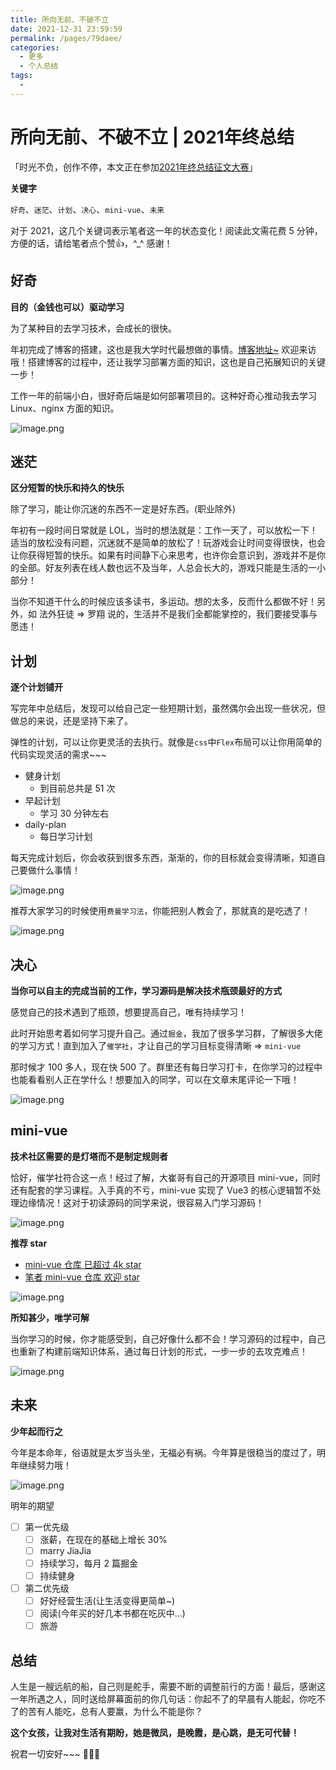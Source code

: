 ```yaml
---
title: 所向无前、不破不立
date: 2021-12-31 23:59:59
permalink: /pages/79daee/
categories:
  - 更多
  - 个人总结
tags:
  - 
---
```


# 所向无前、不破不立 | 2021年终总结

「时光不负，创作不停，本文正在参加[2021年终总结征文大赛](https://juejin.cn/post/7034786723137585188/)」

**关键字**

`好奇`、`迷茫`、`计划`、`决心`、`mini-vue`、`未来`

对于 2021，这几个关键词表示笔者这一年的状态变化！阅读此文需花费 5 分钟，方便的话，请给笔者点个赞👍，^_^ 感谢！

<!-- more -->

## 好奇

**目的（金钱也可以）驱动学习**

为了某种目的去学习技术，会成长的很快。

年初完成了博客的搭建，这也是我大学时代最想做的事情。[博客地址~](http://198.52.110.135/) 欢迎来访哦！搭建博客的过程中，还让我学习部署方面的知识，这也是自己拓展知识的关键一步！

工作一年的前端小白，很好奇后端是如何部署项目的。这种好奇心推动我去学习 Linux、nginx 方面的知识。

![image.png](https://p3-juejin.byteimg.com/tos-cn-i-k3u1fbpfcp/cf9acdfa296e497f9bb60d0319e3cc3d~tplv-k3u1fbpfcp-watermark.image?)

## 迷茫

**区分短暂的快乐和持久的快乐**

除了学习，能让你沉迷的东西不一定是好东西。(职业除外)

年初有一段时间日常就是 LOL，当时的想法就是：工作一天了，可以放松一下！适当的放松没有问题，沉迷就不是简单的放松了！玩游戏会让时间变得很快，也会让你获得短暂的快乐。如果有时间静下心来思考，也许你会意识到，游戏并不是你的全部。好友列表在线人数也远不及当年，人总会长大的，游戏只能是生活的一小部分！

当你不知道干什么的时候应该多读书，多运动。想的太多，反而什么都做不好！另外，如 法外狂徒 => 罗翔 说的，生活并不是我们全都能掌控的，我们要接受事与愿违！

## 计划

**逐个计划铺开**

写完年中总结后，发现可以给自己定一些短期计划，虽然偶尔会出现一些状况，但做总的来说，还是坚持下来了。

弹性的计划，可以让你更灵活的去执行。就像是`css`中`Flex`布局可以让你用简单的代码实现灵活的需求~~~

- 健身计划
  - 到目前总共是 51 次
- 早起计划
  - 学习 30 分钟左右
- daily-plan
  - 每日学习计划

每天完成计划后，你会收获到很多东西，渐渐的，你的目标就会变得清晰，知道自己要做什么事情！

![image.png](https://p9-juejin.byteimg.com/tos-cn-i-k3u1fbpfcp/2be4396629a5411db5aaae8833e03441~tplv-k3u1fbpfcp-watermark.image?)

推荐大家学习的时候使用`费曼学习法`，你能把别人教会了，那就真的是吃透了！

![image.png](https://p6-juejin.byteimg.com/tos-cn-i-k3u1fbpfcp/71eedc89f76d4068b441aa40c275a954~tplv-k3u1fbpfcp-watermark.image?)

## 决心

**当你可以自主的完成当前的工作，学习源码是解决技术瓶颈最好的方式**

感觉自己的技术遇到了瓶颈，想要提高自己，唯有持续学习！

此时开始思考着如何学习提升自己。通过`掘金`，我加了很多学习群，了解很多大佬的学习方式！直到加入了`催学社`，才让自己的学习目标变得清晰 => `mini-vue`

那时候才 100 多人，现在快 500 了。群里还有每日学习打卡，在你学习的过程中也能看看别人正在学什么！想要加入的同学，可以在文章末尾评论一下哦！

![image.png](https://p6-juejin.byteimg.com/tos-cn-i-k3u1fbpfcp/4b1217c3e5514961b4698e8fab471632~tplv-k3u1fbpfcp-watermark.image?)

## mini-vue

**技术社区需要的是灯塔而不是制定规则者**

恰好，催学社符合这一点！经过了解，大崔哥有自己的开源项目 mini-vue，同时还有配套的学习课程。入手真的不亏，mini-vue 实现了 Vue3 的核心逻辑暂不处理边缘情况！这对于初读源码的同学来说，很容易入门学习源码！

![image.png](https://p6-juejin.byteimg.com/tos-cn-i-k3u1fbpfcp/0dc8c68ee95c4375be8f3c1c05585e35~tplv-k3u1fbpfcp-watermark.image?)

**推荐 star**

- [mini-vue 仓库 已超过 4k star](https://github.com/cuixiaorui/mini-vue)
- [笔者 mini-vue 仓库 欢迎 star](https://github.com/Leiloloaa/my-miniVue)

![image.png](https://p9-juejin.byteimg.com/tos-cn-i-k3u1fbpfcp/c05591bbea794514972af47f61586f54~tplv-k3u1fbpfcp-watermark.image?)

**所知甚少，唯学可解**

当你学习的时候，你才能感受到，自己好像什么都不会！学习源码的过程中，自己也重新了构建前端知识体系，通过每日计划的形式，一步一步的去攻克难点！

![image.png](https://p3-juejin.byteimg.com/tos-cn-i-k3u1fbpfcp/e96ed0cb67554815b9f05ee791730aff~tplv-k3u1fbpfcp-watermark.image?)

## 未来

**少年起而行之**

今年是本命年，俗语就是太岁当头坐，无福必有祸。今年算是很稳当的度过了，明年继续努力哦！

![image.png](https://p9-juejin.byteimg.com/tos-cn-i-k3u1fbpfcp/f3c89b4d1f00456d8c0aaaefab83bd4f~tplv-k3u1fbpfcp-watermark.image?)

明年的期望

- [ ] 第一优先级
  - [ ] 涨薪，在现在的基础上增长 30%
  - [ ] marry JiaJia
  - [ ] 持续学习，每月 2 篇掘金
  - [ ] 持续健身
- [ ] 第二优先级
  - [ ] 好好经营生活(让生活变得更简单~)
  - [ ] 阅读(今年买的好几本书都在吃灰中...)
  - [ ] 旅游

## 总结

人生是一艘远航的船，自己则是舵手，需要不断的调整前行的方面！最后，感谢这一年所遇之人，同时送给屏幕面前的你几句话：你起不了的早晨有人能起，你吃不了的苦有人能吃，总有人要赢，为什么不能是你？

**这个女孩，让我对生活有期盼，她是微凤，是晚霞，是心跳，是无可代替！**

祝君一切安好~~~ 👊👊👊
